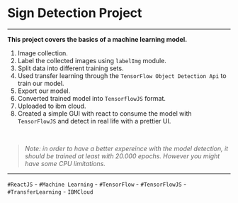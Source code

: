 # Sign Detection Project

---

**This project covers the basics of a machine learning model.**

1. Image collection.
2. Label the collected images using `labelImg` module.
3. Split data into different training sets.
4. Used transfer learning through the `TensorFlow Object Detection Api` to train our model.
5. Export our model.
6. Converted trained model into `TensorflowJS` format.
7. Uploaded to ibm cloud.
8. Created a simple GUI with react to consume the model with `TensorFlowJS` and detect in real life with a prettier UI.

<br/>

>*Note: in order to have a better expereince with the model detection, it should be trained at least with 20.000 epochs. However you might have some CPU limitations.*

---
`#ReactJS` - `#Machine Learning` - `#TensorFlow` - `#TensorFlowJS` - `#TransferLearning` - `IBMCloud`
